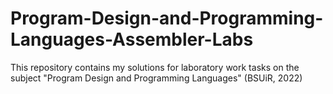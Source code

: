 # Program-Design-and-Programming-Languages-Assembler-Labs
 This repository contains my solutions for laboratory work tasks on the subject "Program Design and Programming Languages" (BSUiR, 2022)
